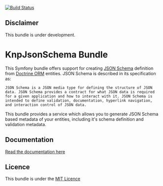 [![Build Status](https://travis-ci.org/KnpLabs/KnpJsonSchemaBundle.png?branch=master)](https://travis-ci.org/KnpLabs/KnpJsonSchemaBundle)

Disclaimer
-------------
This bundle is under development.

KnpJsonSchema Bundle
=====================

This Symfony bundle offers support for creating [JSON Schema](http://json-schema.org) definition from [Doctrine ORM](http://www.doctrine-project.org/projects/orm.html) entities.  JSON Schema is described in its specification as:

	JSON Schema is a JSON media type for defining the structure of JSON data. JSON Schema provides a contract for what JSON data is required for a given application and how to interact with it. JSON Schema is intended to define validation, documentation, hyperlink navigation, and interaction control of JSON data.

This bundle provides a service which allows you to generate JSON Schema based metadata of your entities, including it's schema definition and validation metadata.

Documentation
-------------
[Read the documentation here](http://knplabs.github.com/KnpJsonSchemaBundle/)

Licence
-------
This bundle is under the [MIT Licence](https://github.com/KnpLabs/KnpJsonSchemaBundle/blob/master/LICENCE)
